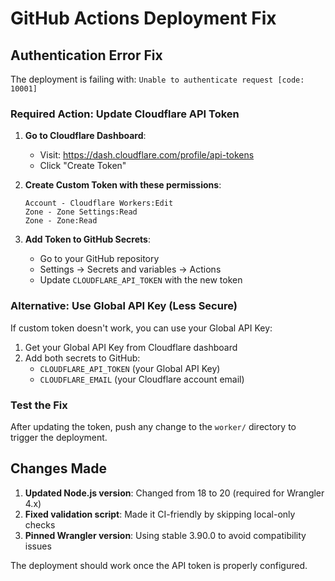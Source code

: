 # GitHub Actions Deployment Fix

## Authentication Error Fix

The deployment is failing with: `Unable to authenticate request [code: 10001]`

### Required Action: Update Cloudflare API Token

1. **Go to Cloudflare Dashboard**:
   - Visit: https://dash.cloudflare.com/profile/api-tokens
   - Click "Create Token"

2. **Create Custom Token with these permissions**:
   ```
   Account - Cloudflare Workers:Edit
   Zone - Zone Settings:Read  
   Zone - Zone:Read
   ```

3. **Add Token to GitHub Secrets**:
   - Go to your GitHub repository
   - Settings → Secrets and variables → Actions
   - Update `CLOUDFLARE_API_TOKEN` with the new token

### Alternative: Use Global API Key (Less Secure)

If custom token doesn't work, you can use your Global API Key:
1. Get your Global API Key from Cloudflare dashboard
2. Add both secrets to GitHub:
   - `CLOUDFLARE_API_TOKEN` (your Global API Key)
   - `CLOUDFLARE_EMAIL` (your Cloudflare account email)

### Test the Fix

After updating the token, push any change to the `worker/` directory to trigger the deployment.

## Changes Made

1. **Updated Node.js version**: Changed from 18 to 20 (required for Wrangler 4.x)
2. **Fixed validation script**: Made it CI-friendly by skipping local-only checks
3. **Pinned Wrangler version**: Using stable 3.90.0 to avoid compatibility issues

The deployment should work once the API token is properly configured.